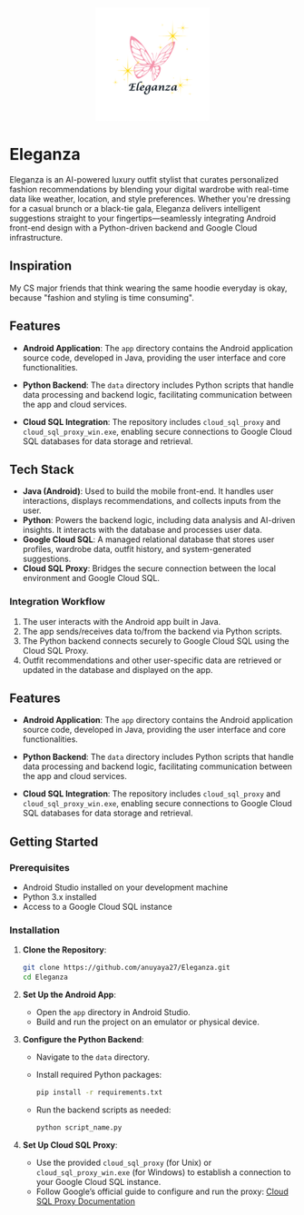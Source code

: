 <p align="center">
  <img src="Eleganza (1).png" alt="Eleganza Logo" width="200"/>
</p>

# Eleganza

Eleganza is an AI-powered luxury outfit stylist that curates personalized fashion recommendations by blending your digital wardrobe with real-time data like weather, location, and style preferences. Whether you're dressing for a casual brunch or a black-tie gala, Eleganza delivers intelligent suggestions straight to your fingertips—seamlessly integrating Android front-end design with a Python-driven backend and Google Cloud infrastructure.

## Inspiration
My CS major friends that think wearing the same hoodie everyday is okay, because "fashion and styling is time consuming".

## Features

- **Android Application**: The `app` directory contains the Android application source code, developed in Java, providing the user interface and core functionalities.

- **Python Backend**: The `data` directory includes Python scripts that handle data processing and backend logic, facilitating communication between the app and cloud services.

- **Cloud SQL Integration**: The repository includes `cloud_sql_proxy` and `cloud_sql_proxy_win.exe`, enabling secure connections to Google Cloud SQL databases for data storage and retrieval.

## Tech Stack

- **Java (Android)**: Used to build the mobile front-end. It handles user interactions, displays recommendations, and collects inputs from the user.
- **Python**: Powers the backend logic, including data analysis and AI-driven insights. It interacts with the database and processes user data.
- **Google Cloud SQL**: A managed relational database that stores user profiles, wardrobe data, outfit history, and system-generated suggestions.
- **Cloud SQL Proxy**: Bridges the secure connection between the local environment and Google Cloud SQL.

### Integration Workflow

1. The user interacts with the Android app built in Java.
2. The app sends/receives data to/from the backend via Python scripts.
3. The Python backend connects securely to Google Cloud SQL using the Cloud SQL Proxy.
4. Outfit recommendations and other user-specific data are retrieved or updated in the database and displayed on the app.

## Features

- **Android Application**: The `app` directory contains the Android application source code, developed in Java, providing the user interface and core functionalities.

- **Python Backend**: The `data` directory includes Python scripts that handle data processing and backend logic, facilitating communication between the app and cloud services.

- **Cloud SQL Integration**: The repository includes `cloud_sql_proxy` and `cloud_sql_proxy_win.exe`, enabling secure connections to Google Cloud SQL databases for data storage and retrieval.

## Getting Started

### Prerequisites

- Android Studio installed on your development machine
- Python 3.x installed
- Access to a Google Cloud SQL instance

### Installation

1. **Clone the Repository**:

   ```bash
   git clone https://github.com/anuyaya27/Eleganza.git
   cd Eleganza
   ```

2. **Set Up the Android App**:

   - Open the `app` directory in Android Studio.
   - Build and run the project on an emulator or physical device.

3. **Configure the Python Backend**:

   - Navigate to the `data` directory.
   - Install required Python packages:

     ```bash
     pip install -r requirements.txt
     ```

   - Run the backend scripts as needed:

     ```bash
     python script_name.py
     ```

4. **Set Up Cloud SQL Proxy**:

   - Use the provided `cloud_sql_proxy` (for Unix) or `cloud_sql_proxy_win.exe` (for Windows) to establish a connection to your Google Cloud SQL instance.
   - Follow Google’s official guide to configure and run the proxy:
     [Cloud SQL Proxy Documentation](https://cloud.google.com/sql/docs/mysql/sql-proxy)

     
